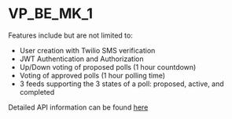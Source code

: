 # VP_BE_MK_1

Features include but are not limited to:

- User creation with Twilio SMS verification
- JWT Authentication and Authorization
- Up/Down voting of proposed polls (1 hour countdown)
- Voting of approved polls (1 hour polling time)
- 3 feeds supporting the 3 states of a poll: proposed, active, and completed

Detailed API information can be found [here](API.md)
